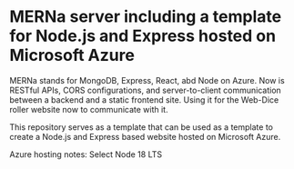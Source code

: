 # MERNa server including a template for Node.js and Express hosted on Microsoft Azure

MERNa stands for MongoDB, Express, React, abd Node on Azure. Now is RESTful APIs, CORS configurations, and server-to-client communication between a backend and a static frontend site. Using it for the Web-Dice roller website now to communicate with it. 

This repository serves as a template that can be used as a template to create a Node.js and Express based website hosted
on Microsoft Azure.

Azure hosting notes:
Select Node 18 LTS

